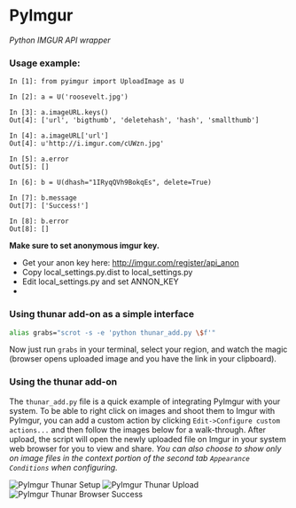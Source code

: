 # PyImgur

_Python IMGUR API wrapper_

 
### Usage example:

```
In [1]: from pyimgur import UploadImage as U

In [2]: a = U('roosevelt.jpg')

In [3]: a.imageURL.keys()
Out[4]: ['url', 'bigthumb', 'deletehash', 'hash', 'smallthumb']

In [4]: a.imageURL['url']
Out[4]: u'http://i.imgur.com/cUWzn.jpg'

In [5]: a.error
Out[5]: []

In [6]: b = U(dhash="1IRyqQVh9BokqEs", delete=True)

In [7]: b.message
Out[7]: ['Success!']

In [8]: b.error
Out[8]: []
```

__Make sure to set anonymous imgur key.__

* Get your anon key here: http://imgur.com/register/api_anon
* Copy local_settings.py.dist to local_settings.py
* Edit local_settings.py and set ANNON_KEY
* 

### Using thunar add-on as a simple interface
```bash
alias grabs="scrot -s -e 'python thunar_add.py \$f'"
```
Now just run `grabs` in your terminal, select your region, and watch the magic (browser opens uploaded image and you have the link in your clipboard).

### Using the thunar add-on
The `thunar_add.py` file is a quick example of integrating PyImgur with your system.
To be able to right click on images and shoot them to Imgur with PyImgur, you can add a custom action 
by clicking `Edit->Configure custom actions...` and then follow the images below for a walk-through.
After upload, the script will open the newly uploaded file on Imgur in your system web browser for you to view and share.
_You can also choose to show only on image files in the context portion of the second tab `Appearance Conditions` when configuring._




![PyImgur Thunar Setup](http://mutaku.com/pyimgur_thunar1.png)
![PyImgur Thunar Upload](http://mutaku.com/pyimgur_thunar2.png)
![PyImgur Thunar Browser Success](http://mutaku.com/pyimgur_thunar3.png)
